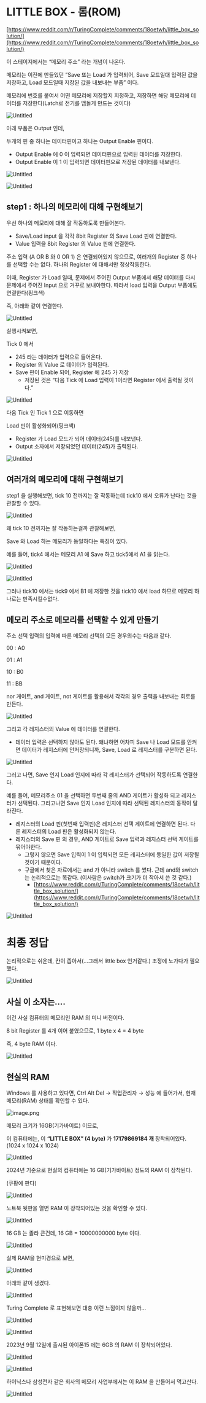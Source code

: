 # LITTLE BOX - 롬(ROM)

[https://www.reddit.com/r/TuringComplete/comments/18oetwh/little_box_solution/](https://www.reddit.com/r/TuringComplete/comments/18oetwh/little_box_solution/)

이 스테이지에서는 “메모리 주소” 라는 개념이 나온다.

메모리는 이전에 만들었던 “Save 또는 Load 가 입력되어, Save 모드일대 입력된 값을 저장하고, Load 모드일때 저장된 값을 내보내는 부품” 이다.

메모리에 번호를 붙여서 어떤 메모리에 저장할지 지정하고, 저장하면 해당 메모리에 데이터를 저장한다(Latch로 전기를 맴돌게 만드는 것이다)

![Untitled](/images/2_LITTLE_BOX_-_롬(ROM)/LITTLE_BOX_-_롬(ROM)%201bc80ae0869c81b597d6f7f7b052f842/Untitled.png)

아래 부품은 Output 인데,

두개의 핀 중 하나는 데이터핀이고 하나는 Output Enable 핀이다.

- Output Enable 에 0 이 입력되면 데이터핀으로 입력된 데이터를 저장한다.
- Output Enable 이 1 이 입력되면 데이터핀으로 저장된 데이터를 내보낸다.

![Untitled](/images/2_LITTLE_BOX_-_롬(ROM)/LITTLE_BOX_-_롬(ROM)%201bc80ae0869c81b597d6f7f7b052f842/Untitled%201.png)

![Untitled](/images/2_LITTLE_BOX_-_롬(ROM)/LITTLE_BOX_-_롬(ROM)%201bc80ae0869c81b597d6f7f7b052f842/Untitled%202.png)

## step1 : 하나의 메모리에 대해 구현해보기

우선 하나의 메모리에 대해 잘 작동하도록 만들어본다.

- Save/Load input 을 각각 8bit Register 의 Save Load 핀에 연결한다.
- Value 입력을 8bit Register 의 Value 핀에 연결한다.

주소 입력 (A OR B 와 0 OR 1) 은 연결되어있지 않으므로, 여러개의 Register 중 하나를 선택할 수는 없다. 하나의 Register 에 대해서만 정상작동한다.

이때, Register 가 Load 일때, 문제에서 주어진 Output 부품에서 해당 데이터를 다시 문제에서 주어진 Input 으로 거꾸로 보내야한다. 따라서 load 입력을 Output 부품에도 연결한다(핑크색)

즉, 아래와 같이 연결한다.

![Untitled](/images/2_LITTLE_BOX_-_롬(ROM)/LITTLE_BOX_-_롬(ROM)%201bc80ae0869c81b597d6f7f7b052f842/Untitled%203.png)

실행시켜보면,

Tick 0 에서

- 245 라는 데이터가 입력으로 들어온다.
- Register 의 Value 로 데이터가 입력된다.
- Save 핀이 Enable 되어, Register 에 245 가 저장
    - 저장된 것은 “다음 Tick 에 Load 입력이 1이라면 Register 에서 출력될 것이다.”

![Untitled](/images/2_LITTLE_BOX_-_롬(ROM)/LITTLE_BOX_-_롬(ROM)%201bc80ae0869c81b597d6f7f7b052f842/Untitled%204.png)

다음 Tick 인 Tick 1 으로 이동하면

Load 핀이 활성화되어(핑크색)

- Register 가 Load 모드가 되어 데이터(245)를 내보낸다.
- Output 소자에서 저장되었던 데이터(245)가 출력된다.

![Untitled](/images/2_LITTLE_BOX_-_롬(ROM)/LITTLE_BOX_-_롬(ROM)%201bc80ae0869c81b597d6f7f7b052f842/Untitled%205.png)

## 여러개의 메모리에 대해 구현해보기

step1 을 실행해보면, tick 10 전까지는 잘 작동하는데 tick10 에서 오류가 난다는 것을 관찰할 수 있다.

![Untitled](/images/2_LITTLE_BOX_-_롬(ROM)/LITTLE_BOX_-_롬(ROM)%201bc80ae0869c81b597d6f7f7b052f842/Untitled%206.png)

왜 tick 10 전까지는 잘 작동하는걸까 관찰해보면,

Save 와 Load 하는 메모리가 동일하다는 특징이 있다.

예를 들어, tick4 에서는 메모리 A1 에 Save 하고 tick5에서 A1 을 읽는다.

![Untitled](/images/2_LITTLE_BOX_-_롬(ROM)/LITTLE_BOX_-_롬(ROM)%201bc80ae0869c81b597d6f7f7b052f842/Untitled%207.png)

![Untitled](/images/2_LITTLE_BOX_-_롬(ROM)/LITTLE_BOX_-_롬(ROM)%201bc80ae0869c81b597d6f7f7b052f842/Untitled%208.png)

그러나 tick10 에서는 tick9 에서 B1 에 저장한 것을 tick10 에서 load 하므로 메모리 하나로는 만족시킬수없다.

## 메모리 주소로 메모리를 선택할 수 있게 만들기

주소 선택 입력의 입력에 따른 메모리 선택의 모든 경우의수는 다음과 같다.

00 : A0

01 : A1

10 : B0

11 : BB

nor 게이트, and 게이트, not 게이트를 활용해서 각각의 경우 출력을 내보내는 회로를 만든다.

![Untitled](/images/2_LITTLE_BOX_-_롬(ROM)/LITTLE_BOX_-_롬(ROM)%201bc80ae0869c81b597d6f7f7b052f842/Untitled%209.png)

그리고 각 레지스터의 Value 에 데이터를 연결한다.

- 데이터 입력은 선택하지 않아도 된다. 왜냐하면 어차피 Save 나 Load 모드를 안켜면 데이터가 레지스터에 안저장되니까, Save, Load 로 레지스터를 구분하면 된다.

![Untitled](/images/2_LITTLE_BOX_-_롬(ROM)/LITTLE_BOX_-_롬(ROM)%201bc80ae0869c81b597d6f7f7b052f842/Untitled%2010.png)

그러고 나면, Save 인지 Load 인지에 따라 각 레지스터가 선택되어 작동하도록 연결한다.

예를 들어, 메모리주소 01 을 선택하면 두번째 줄의 AND 게이트가 활성화 되고 레지스터가 선택된다. 그리고나면 Save 인지 Load 인지에 따라 선택된 레지스터의 동작이 달라진다.

- 레지스터의 Load 핀(첫번째 입력핀)은 레지스터 선택 게이트에 연결하면 된다. 다른 레지스터의 Load 핀은 활성화되지 않는다.
- 레지스터의 Save 핀 의 경우, AND 게이트로 Save 입력과 레지스터 선택 게이트를 묶어야한다.
    - 그렇지 않으면 Save 입력이 1 이 입력되면 모든 레지스터에 동일한 값이 저장될 것이기 때문이다.
    - 구글에서 찾은 자료에서는 and 가 아니라 switch 를 썼다. 근데 and와 switch 는 논리적으로는 똑같다. (이사람은 switch가 크기가 더 작아서 쓴 것 같다.)
        - [https://www.reddit.com/r/TuringComplete/comments/18oetwh/little_box_solution/](https://www.reddit.com/r/TuringComplete/comments/18oetwh/little_box_solution/)

![Untitled](/images/2_LITTLE_BOX_-_롬(ROM)/LITTLE_BOX_-_롬(ROM)%201bc80ae0869c81b597d6f7f7b052f842/Untitled%2011.png)

# 최종 정답

논리적으로는 쉬운데, 칸이 좁아서(…그래서 little box 인거같다.) 조정에 노가다가 필요했다.

![Untitled](/images/2_LITTLE_BOX_-_롬(ROM)/LITTLE_BOX_-_롬(ROM)%201bc80ae0869c81b597d6f7f7b052f842/Untitled%2012.png)

## 사실 이 소자는….

이건 사실 컴퓨터의 메모리인 RAM 의 미니 버전이다.

8 bit Register 를 4개 이어 붙였으므로, 1 byte x 4 = 4 byte

즉, 4 byte RAM 이다.

![Untitled](/images/2_LITTLE_BOX_-_롬(ROM)/LITTLE_BOX_-_롬(ROM)%201bc80ae0869c81b597d6f7f7b052f842/Untitled%2013.png)

## 현실의 RAM

Windows 를 사용하고 있다면, Ctrl Alt Del → 작업관리자 → 성능 에 들어가서, 현재 메모리(RAM) 상태를 확인할 수 있다.

![image.png](/images/2_LITTLE_BOX_-_롬(ROM)/LITTLE_BOX_-_롬(ROM)%201bc80ae0869c81b597d6f7f7b052f842/image.png)

메모리 크기가 16GB(기가바이트) 이므로,

이 컴퓨터에는, 이 **“LITTLE BOX” (4 byte)** 가 **17179869184 개** 장착되어있다. (1024  x 1024 x 1024)

![Untitled](/images/2_LITTLE_BOX_-_롬(ROM)/LITTLE_BOX_-_롬(ROM)%201bc80ae0869c81b597d6f7f7b052f842/Untitled%2012.png)

2024년 기준으로 현실의 컴퓨터에는 16 GB(기가바이트) 정도의 RAM 이 장착된다.

(쿠팡에 판다)

![Untitled](/images/2_LITTLE_BOX_-_롬(ROM)/LITTLE_BOX_-_롬(ROM)%201bc80ae0869c81b597d6f7f7b052f842/Untitled%2014.png)

노트북 뒷판을 열면 RAM 이 장착되어있는 것을 확인할 수 있다.

![Untitled](/images/2_LITTLE_BOX_-_롬(ROM)/LITTLE_BOX_-_롬(ROM)%201bc80ae0869c81b597d6f7f7b052f842/Untitled%2015.png)

16 GB 는 졸라 큰건데, 16 GB = 10000000000 byte 이다.

![Untitled](/images/2_LITTLE_BOX_-_롬(ROM)/LITTLE_BOX_-_롬(ROM)%201bc80ae0869c81b597d6f7f7b052f842/Untitled%2016.png)

실제 RAM을 현미경으로 보면,

![Untitled](/images/2_LITTLE_BOX_-_롬(ROM)/LITTLE_BOX_-_롬(ROM)%201bc80ae0869c81b597d6f7f7b052f842/Untitled%2017.png)

아래와 같이 생겼다.

![Untitled](/images/2_LITTLE_BOX_-_롬(ROM)/LITTLE_BOX_-_롬(ROM)%201bc80ae0869c81b597d6f7f7b052f842/Untitled%2018.png)

Turing Complete 로 표현해보면 대충 이런 느낌이지 않을까…

![Untitled](/images/2_LITTLE_BOX_-_롬(ROM)/LITTLE_BOX_-_롬(ROM)%201bc80ae0869c81b597d6f7f7b052f842/Untitled%2019.png)

![Untitled](/images/2_LITTLE_BOX_-_롬(ROM)/LITTLE_BOX_-_롬(ROM)%201bc80ae0869c81b597d6f7f7b052f842/Untitled%2020.png)

 2023년 9월 12일에 출시된 아이폰15 에는 6GB 의 RAM 이 장착되어있다.

![Untitled](/images/2_LITTLE_BOX_-_롬(ROM)/LITTLE_BOX_-_롬(ROM)%201bc80ae0869c81b597d6f7f7b052f842/Untitled%2021.png)

![Untitled](/images/2_LITTLE_BOX_-_롬(ROM)/LITTLE_BOX_-_롬(ROM)%201bc80ae0869c81b597d6f7f7b052f842/Untitled%2022.png)

하이닉스나 삼성전자 같은 회사의 메모리 사업부에서는 이 RAM 을 만들어서 먹고산다.

![Untitled](/images/2_LITTLE_BOX_-_롬(ROM)/LITTLE_BOX_-_롬(ROM)%201bc80ae0869c81b597d6f7f7b052f842/Untitled%2023.png)